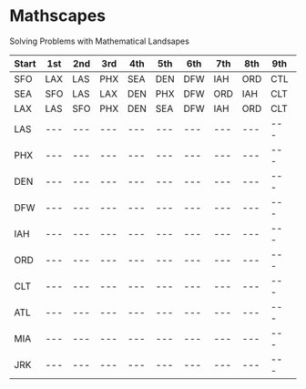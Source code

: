 # Mathscapes
Solving Problems with Mathematical Landsapes 

  Start| 1st | 2nd | 3rd | 4th | 5th | 6th | 7th | 8th | 9th | 10th | 11th | 12th | 
     --- | --- | --- | --- | --- | --- | --- | --- | --- | --- | --- | --- | --- |
     SFO | LAX | LAS | PHX | SEA | DEN | DFW | IAH | ORD | CTL | ALT | MIA | JFK | 
     SEA | SFO | LAS | LAX | DEN | PHX | DFW | ORD | IAH | CLT | ATL | JFK | MIA | 
     LAX | LAS | SFO | PHX | DEN | SEA | DFW | IAH | ORD | CLT | ATL | MIA | JFK |
     LAS | --- | --- | --- | --- | --- | --- | --- | --- | --- | --- | --- | --- | 
     PHX | --- | --- | --- | --- | --- | --- | --- | --- | --- | --- | --- | --- | 
     DEN | --- | --- | --- | --- | --- | --- | --- | --- | --- | --- | --- | --- |
     DFW | --- | --- | --- | --- | --- | --- | --- | --- | --- | --- | --- | --- |
     IAH | --- | --- | --- | --- | --- | --- | --- | --- | --- | --- | --- | --- | 
     ORD | --- | --- | --- | --- | --- | --- | --- | --- | --- | --- | --- | --- |
     CLT | --- | --- | --- | --- | --- | --- | --- | --- | --- | --- | --- | --- |
     ATL | --- | --- | --- | --- | --- | --- | --- | --- | --- | --- | --- | --- | 
     MIA | --- | --- | --- | --- | --- | --- | --- | --- | --- | --- | --- | --- |
     JRK | --- | --- | --- | --- | --- | --- | --- | --- | --- | --- | --- | --- | 
